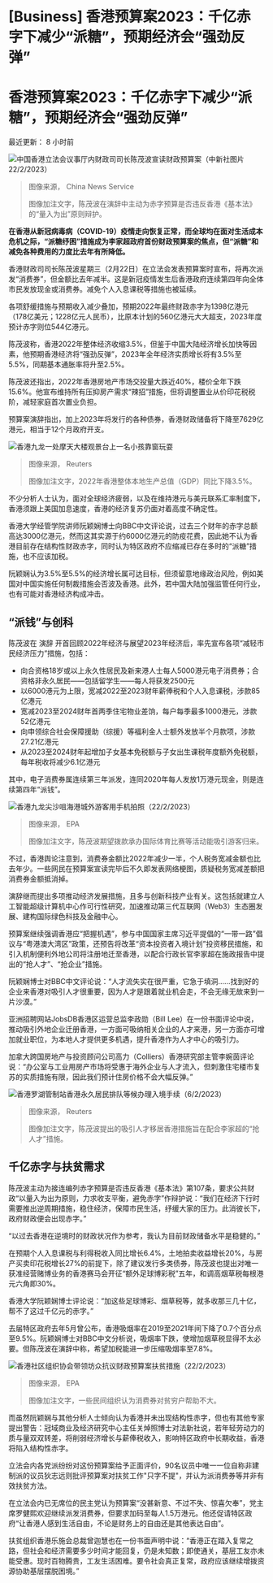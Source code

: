 # [Business] 香港预算案2023：千亿赤字下减少“派糖”，预期经济会“强劲反弹”

#  香港预算案2023：千亿赤字下减少“派糖”，预期经济会“强劲反弹”


最近更新： 8 小时前

![中国香港立法会议事厅内财政司司长陈茂波宣读财政预算案（中新社图片22/2/2023）](_128709789_s63f5b2780cf23fc2b7c54f83.jpg)

> 图像来源，  China News Service
>
> 图像加注文字，陈茂波在演辞中主动为赤字预算是否违反香港《基本法》的“量入为出”原则辩护。

**在香港从新冠病毒病（COVID-19）疫情走向恢复正常，而全球均在面对生活成本危机之际，“派糖纾困”措施成为李家超政府首份财政预算案的焦点，但“派糖”和减免各种费用的力度比去年有所降低。**

香港财政司司长陈茂波星期三（2月22日）在立法会发表预算案时宣布，将再次派发“消费券”，但金额比去年减半。这是新冠疫情发生后香港政府连续第四年向全体市民发放现金或消费券。减免个人入息课税等措施也被延续。

各项舒缓措施与预期收入减少叠加，预期2022年最终财政赤字为1398亿港元（178亿美元；1228亿元人民币），比原本计划的560亿港元大大超支，2023年度预计赤字则位544亿港元。

陈茂波称，香港2022年整体经济收缩3.5%，但鉴于中国大陆经济增长加快等因素，他预期香港经济将“强劲反弹”，2023年全年经济实质增长将有3.5%至5.5%，同期基本通胀率将升至2.5%。

陈茂波还指出，2022年香港房地产市场交投量大跌近40%，楼价全年下跌15.6%。他宣布维持所有压抑房产需求“辣招”措施，但将调整置业从价印花税税阶，减轻家庭首次置业负担。

预算案演辞指出，加上2023年将发行的各种债券，香港财政储备将下降至7629亿港元，相当于12个月政府开支。

![香港九龙一处摩天大楼观景台上一名小孩靠窗玩耍](_128705843_033202.2023-02-22t033117z_525866055_rc22gz9m4211_rtrmadp_3_hongkong-budget.jpg)

> 图像来源，  Reuters
>
> 图像加注文字，2022年香港整体本地生产总值（GDP）同比下降3.5%。

不少分析人士认为，面对全球经济疲弱，以及在维持港元与美元联系汇率制度下，香港须跟上美国加息速度，香港的经济复苏仍面对着高度不确定性。

香港大学经管学院讲师阮颖娴博士向BBC中文评论说，过去三个财年的赤字总额高达3000亿港元，然而这其实源于约6000亿港元的防疫花费，因此她不认为香港目前存在结构性财政赤字，同时认为特区政府不应缩减已存在多时的“派糖”措施，也不应该加税。

阮颖娴认为3.5%至5.5%的经济增长属可达目标，但须留意地缘政治风险，例如美国对中国实施任何制裁措施会否波及香港。此外，若中国大陆加强监管任何行业，也有可能对香港经济构成冲击。

##  “派钱”与创科

陈茂波在 演辞  开首回顾2022年经济与展望2023年经济后，率先宣布各项“减轻市民经济压力”措施，包括：

  * 向合资格18岁或以上永久性居民及新来港人士每人5000港元电子消费券；合资格非永久居民——包括留学生——每人将获发2500元 
  * 以6000港元为上限，宽减2022至2023财年薪俸税和个人入息课税，涉款85亿港元 
  * 宽减2023至2024财年首两季住宅物业差饷，每户每季最多1000港元，涉款52亿港元 
  * 向申领综合社会保障援助（综援）等福利金人士额外发放半个月款项，涉款27.21亿港元 
  * 从2023至2024财年起增加子女基本免税额与子女出生课税年度额外免税额，每年税收将减少6.1亿港元 

其中，电子消费券属连续第三年派发，连同2020年每人发放1万港元现金，则是连续第四年“派钱”。

![香港九龙尖沙咀海港城外游客用手机拍照（22/2/2023）](_128710023_080533-shutterstock_editorial_hong_kong_202324_budget_announc_13778044a.jpg)

> 图像来源，  EPA
>
> 图像加注文字，陈茂波期望拨款承办国际体育比赛等活动能吸引游客归来。

不过，香港舆论注意到，消费券金额比2022年减少一半，个人税务宽减金额也比去年少。一些网民在预算案宣读完毕后不久即发表网络梗图，质疑税务宽减差额把消费券金额抵消掉。

演辞继而提出多项推动经济发展措施，且多与创新科技产业有关。这包括就建立人工智能超级计算机中心作可行性研究，加速推动第三代互联网（Web3）生态圈发展、建构国际绿色科技及金融中心。

预算案继续强调香港应“把握机遇”，参与中国国家主席习近平提倡的“一带一路”倡议与“粤港澳大湾区”政策，还预告将改革“资本投资者入境计划”投资移民措施，和引入机制便利外地公司将注册地迁至香港，以配合行政长官李家超在施政报告中提出的“抢人才”、“抢企业”措施。

阮颖娴博士对BBC中文评论说：“人才流失实在很严重，它急于填洞……找到好的企业来香港对吸引人才很重要，因为人才是跟着就业机会走，不会无缘无故来到一片沙漠。”

亚洲招聘网站JobsDB香港区运营总监李政勋（Bill Lee）在一份书面评论中说，推动吸引外地企业迁册香港，一方面可吸纳相关企业的人才来港，另一方面亦可增加就业职位，为本地人才提供更多机遇，提升香港作为人才中心的吸引力。

加拿大跨国房地产与投资顾问公司高力（Colliers）香港研究部主管李婉茵评论说：“办公室与工业用房产市场将受惠于海外企业与人才流入，但刺激住宅楼市复苏的实质措施有限，因此我们预计住房价格不会大幅反弹。”

![香港罗湖管制站香港永久居民排队等候办理入境手续（6/2/2023）](_128710026_004650.2023-02-06t004515z_464277176_rc2a5z9nviap_rtrmadp_3_health-coronavirus-hongkong.jpg)

> 图像来源，  Reuters
>
> 图像加注文字，陈茂波提出的吸引人才移居香港措施旨在配合李家超的“抢人才”措施。

##  千亿赤字与扶贫需求

陈茂波主动为接连编列赤字预算是否违反香港《基本法》第107条，要求公共财政“以量入为出为原则，力求收支平衡，避免赤字”作辩护说：“我们在经济下行时需要推出逆周期措施，稳住经济，保障市民生活，纾缓大家的压力。此消彼长下，政府财政便会出现赤字。”

“以过去香港在逆境时的财政状况作为参考，我认为目前财政储备水平是稳健的。”

在预期个人入息课税与利得税收入同比增长6.4%，土地拍卖收益增长20%，与房产买卖印花税增长27%的前提下，除了建议发行多类债券，陈茂波也提出对唯一获准经营赌博业务的香港赛马会开征“额外足球博彩税”五年，和调高烟草税每根港元六角即30%。

香港大学阮颖娴博士评论说：“加这些足球博彩、烟草税等，就多收那三几十亿，帮不了这过千亿元的赤字。”

去届特区政府去年5月曾公布，香港吸烟率在2019至2021年间下降了0.7个百分点至9.5%。阮颖娴博士对BBC中文分析说，吸烟率下跌，使增加烟草税显得不太必要。但陈茂波在演辞中称，希望加税能进一步压缩吸烟率至7.8%。

![香港社区组织协会带领坊众抗议财政预算案扶贫措施（22/2/2023）](_128710027_080534-shutterstock_editorial_hong_kong_202324_budget_announc_13778044e.jpg)

> 图像来源，  EPA
>
> 图像加注文字，一些民间组织认为消费券对贫穷户帮助不大。

而虽然阮颖娴与其他分析人士倾向认为香港并未出现结构性赤字，但也有其他专家提出警告：冠域商业及经济研究中心主任关焯照博士对法新社说，若年轻劳动力的质与量双双转差，将削弱经济增长与薪俸税收入，影响特区政府中长期收益，香港将陷入结构性赤字。

立法会内各党派纷纷对这份预算案给予正面评价，90名议员中唯一一位自称非建制派的议员狄志远则批评预算案对扶贫工作"只字不提"，并认为派消费券等并非有效扶贫方法。

在立法会内已无席位的民主党认为预算案“没甚新意、不过不失、惊喜欠奉”，党主席罗健熙欢迎继续派发消费券，但要求加码至每人1.5万港元。他还促请特区政府“让香港人感到生活自由，不论是财务上的自由还是其他表达自由”。

扶贫组织香港乐施会总裁曾迦慧也在一份书面声明中说：“香港正在踏入复常之路，但社会和经济需要多少时间才能回复，仍是未知数；即使通关，基层工友亦未能受惠。现时百物腾贵，工友生活困难。要令社会真正复常，政府应该继续增拨资源协助基层摆脱困境。”


